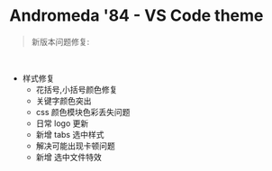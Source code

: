 # Andromeda '84 - VS Code theme

> 新版本问题修复:

<br>

- 样式修复
  - 花括号,小括号颜色修复
  - 关键字颜色突出
  - css 颜色模块色彩丢失问题
  - 日常 logo 更新
  - 新增 tabs 选中样式
  - 解决可能出现卡顿问题
  - 新增 选中文件特效

